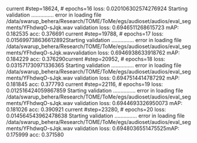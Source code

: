 current #step=18624, # epochs=16
loss: 0.020106302574276924
Starting validation ...............
error in loading file /data/swarup_behera/Research/TOME/ToMe/egs/audioset/audios/eval_segments/YFhdwqO-sJqk.wav
validation loss: 0.6946511268615723
mAP: 0.182535
acc: 0.376691
current #step=19788, # epochs=17
loss: 0.015699738636612892Starting validation ...............
error in loading file /data/swarup_behera/Research/TOME/ToMe/egs/audioset/audios/eval_segments/YFhdwqO-sJqk.wavvalidation loss: 0.6946938633918762
mAP: 0.184229
acc: 0.376290current #step=20952, # epochs=18
loss: 0.031571730971336365
Starting validation ...............
error in loading file /data/swarup_behera/Research/TOME/ToMe/egs/audioset/audios/eval_segments/YFhdwqO-sJqk.wav
validation loss: 0.6947514414787292
mAP: 0.181845
acc: 0.377793
current #step=22116, # epochs=19
loss: 0.012516424059867859
Starting validation ...............
error in loading file /data/swarup_behera/Research/TOME/ToMe/egs/audioset/audios/eval_segments/YFhdwqO-sJqk.wav
validation loss: 0.6944693326950073
mAP: 0.181026
acc: 0.390921
current #step=23280, # epochs=20
loss: 0.014564543962478638
Starting validation ...............
error in loading file /data/swarup_behera/Research/TOME/ToMe/egs/audioset/audios/eval_segments/YFhdwqO-sJqk.wav
validation loss: 0.6948036551475525mAP: 0.175999
acc: 0.371580